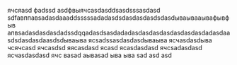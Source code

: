 ячсяasd
фadssd
asdфвыячсasdasddsasdsssasdasd
sdfавппавsadasdaaaddsssssadadasdsdasdasdasdsdasdываывааывафывфыв
апвsadasdasdasdadssdqqadasdsasdadadasdasdasdasdasdasdasdadasdaasdsdasdasdaasdsdываыва
ясsadssasdasdasdываыва
ясчasdasdыва
чсячсasd
ячсasdsd
яясasdasd
ясasd
ясasdasdasd
ячсsadasdasd
ясчasdasdasd
ячс
ваsad
аываsad
ыва
ыва
sad
asd
asd
